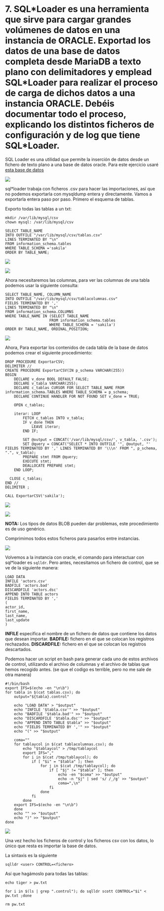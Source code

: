 # 7. SQL\*Loader es una herramienta que sirve para cargar grandes volúmenes de datos en una instancia de ORACLE. Exportad los datos de una base de datos completa desde MariaDB a texto plano con delimitadores y emplead SQL\*Loader para realizar el proceso de carga de dichos datos a una instancia ORACLE. Debéis documentar todo el proceso, explicando los distintos ficheros de configuración y de log que tiene SQL\*Loader.


SQL Loader es una utilidad que permite la inserción de datos desde un fichero de texto plano a una base de datos oracle.
Para este ejercicio usaré [esta base de datos](https://downloads.mysql.com/docs/sakila-db.zip)

![ ](img/701.png)

sql\*loader trabaja con ficheros .csv para hacer las importaciones, así que no podemos exportarla con mysqldump entera y directamente.
Vamos a exportarla entera paso por paso. Primero el esquema de tablas.

Exporto todas las tablas a un txt:

```
mkdir /var/lib/mysql/csv
chown mysql: /var/lib/mysql/csv
```

```
SELECT TABLE_NAME
INTO OUTFILE "/var/lib/mysql/csv/tablas.csv"
LINES TERMINATED BY "\n"
FROM information_schema.tables
WHERE TABLE_SCHEMA ='sakila'
ORDER BY TABLE_NAME;
```
![ ](img/702.png)

![ ](img/703.png)

Ahora necesitaremos las columnas, para ver las columnas de una tabla podemos usar la siguiente consulta:

```
SELECT TABLE_NAME, COLUMN_NAME
INTO OUTFILE "/var/lib/mysql/csv/tablacolumnas.csv"
FIELDS TERMINATED BY ','
LINES TERMINATED BY "\n"
FROM information_schema.COLUMNS
WHERE TABLE_NAME IN (SELECT TABLE_NAME
                    FROM information_schema.tables
                    WHERE TABLE_SCHEMA = 'sakila')
ORDER BY TABLE_NAME, ORDINAL_POSITION;

```
![ ](img/707.png)


Ahora, Para exportar los contenidos de cada tabla de la base de datos podemos crear el siguiente procedimiento:

```
DROP PROCEDURE ExportarCSV;
DELIMITER //
CREATE PROCEDURE ExportarCSV(IN p_schema VARCHAR(255))
BEGIN
    DECLARE v_done BOOL DEFAULT FALSE;
    DECLARE v_tabla VARCHAR(255);
    DECLARE c_tablas CURSOR FOR SELECT TABLE_NAME FROM information_schema.TABLES WHERE TABLE_SCHEMA = p_schema;
    DECLARE CONTINUE HANDLER FOR NOT FOUND SET v_done = TRUE;

    OPEN c_tablas;

    iterar: LOOP
        FETCH c_tablas INTO v_tabla;
        IF v_done THEN
            LEAVE iterar;
        END IF;

        SET @output = CONCAT('/var/lib/mysql/csv/', v_tabla, '.csv');
        SET @query = CONCAT("SELECT * INTO OUTFILE '", @output, "' FIELDS TERMINATED BY ',' LINES TERMINATED BY '\\\n' FROM ", p_schema, ".", v_tabla);
        PREPARE stmt FROM @query;
        EXECUTE stmt;
        DEALLOCATE PREPARE stmt;
    END LOOP;

  CLOSE c_tablas;
END //
DELIMITER ;

CALL ExportarCSV('sakila');
```

![ ](ing/704.png)

![ ](img/705.png)

**NOTA:** Los tipos de datos BLOB pueden dar problemas, este procedimiento es de uso genérico.

Comprimimos todos estos ficheros para pasarlos entre instancias.

![ ](img/706.png)

Volvemos a la instancia con oracle, el comando para interactuar con sql\*loader es `sqlldr`. Pero antes, necesitamos un fichero de control, que se ve de la siguiente manera:

```
LOAD DATA
INFILE 'actors.csv'
BADFILE 'actors.bad'
DISCARDFILE 'actors.dsc'
APPEND INTO TABLE actors
FIELDS TERMINATED BY ','
(
actor_id,
first_name,
last_name,
last_update
)
```

**INFILE** especifica el nombre de un fichero de datos que contiene los datos que desean importar.
**BADFILE:** fichero en el que se colocan los registros rechazados.
**DISCARDFILE:** fichero en el que se colocan los registros descartados.

Podemos hacer un script en bash para generar cada uno de estos archivos de control, utilizando el archivo de columnas y el archivo de tablas que hemos recogido antes.
(se que el codigo es terrible, pero no me sale de otra manera)
```
#!/bin/bash
export IFS=$(echo -en "\n\b")
for tabla in $(cat tablas.csv); do
    output="${tabla}.control"

    echo "LOAD DATA" > "$output"
    echo "INFILE '$tabla.csv'" >> "$output"
    echo "BADFILE '$tabla.bad'" >> "$output"
    echo "DISCARDFILE '$tabla.dsc'" >> "$output"
    echo "APPEND INTO TABLE $tabla" >> "$output"
    echo "FIELDS TERMINATED BY ','" >> "$output"
    echo "(" >> "$output"
    
    coma=""
    for tablaycol in $(cat tablacolumnas.csv); do
        echo "$tablaycol" > /tmp/tablaycol
        export IFS=","
	    for i in $(cat /tmp/tablaycol); do
            if [ "$i" = "$tabla" ]; then
                for j in $(cat /tmp/tablaycol); do
                    if [ "$j" != "$tabla" ]; then
			            echo -en "$coma" >> "$output"
                        echo -n "$j" | sed 's/ /_/g' >> "$output"
			            coma=",\n"
                    fi
                done
            fi
        done
	export IFS=$(echo -en "\n\b")
    done
    echo "" >> "$output"
    echo ")" >> "$output"
done
```

![ ](img/708.png)

Una vez hecho los ficheros de control y los ficheros csv con los datos, lo único que resta es importar la base de datos.

La sintaxis es la siguiente
```
sqlldr <user> CONTROL=<fichero>
```




Así que hagámoslo para todas las tablas:

```
echo tiger > pw.txt

for i in $(ls | grep ".control"); do sqlldr scott CONTROL="$i" < pw.txt ;done

rm pw.txt

```
